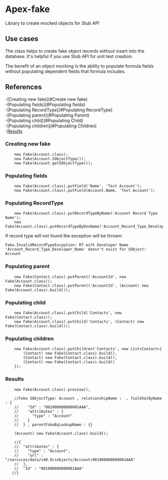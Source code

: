 # Apex-fake
Library to create mocked objects for Stub API

## Use cases
The class helps to create fake object records without insert into the database.
It's helpful if you use Stub API for unit test creation.

The benefit of an object mocking is the ability to populate formula fields without 
populating dependent fields that formula includes.


## References
-[Creating new fake](#Create new fake)  
-[Populating fields](#Populating fields)  
-[Populating RecordType](#Populating RecordType)  
-[Populating parent](#Populating Parent)  
-[Populating child](#Populating Child)  
-[Populating children](#Populating Children)  
-[Results](#Results)  






### Creating new fake
```apex
    new Fake(Account.class);
    new Fake(Account.SObjectType());
    new Fake(Account.getSObjectType());
```


### Populating fields 
```apex
    new Fake(Account.class).putField('Name', 'Test Account');
    new Fake(Account.class).putField(Account.Name, 'Test Account');
```


### Populating RecordType
```apexpex
    new Fake(Account.class).putRecordTypeByName('Account Record Type Name');
    new Fake(Account.class).putRecordTypeByDevName('Account_Record_Type_Developer_Name');

```
If record type will not found the exception will be thrown:
```
Fake.InvalidRecordTypeException: RT with Developer Name 'Account_Record_Type_Developer_Name' doesn't exist for SObject: Account
```
### Populating parent
```apex
    new Fake(Contact.class).putParent('AccountId', new Fake(Account.class));
    new Fake(Contact.class).putParent('AccountId', (Account) new Fake(Account.class).build());

```

### Populating child
```apex
    new Fake(Account.class).putChild('Contacts', new Fake(Contact.class));
    new Fake(Account.class).putChild('Contacts', (Contact) new Fake(Contact.class).build());
```

### Populating children
```apex
    new Fake(Account.class).putChildren('Contacts', new List<Contact>{
        (Contact) new Fake(Contact.class).build(),
        (Contact) new Fake(Contact.class).build(),
        (Contact) new Fake(Contact.class).build()
    });
```
### Results
```apex
    new Fake(Account.class).preview();

    //Fake SObjectType: Account , relationshipName :  , fieldValByName : {
    //    "Id" : "001000000000001AAA",
    //    "attributes" : {
    //      "type" : "Account"
    //    }
    //  } , parentFakeByLookupName : {}

    (Account) new Fake(Account.class).build();

    //{
    //  "attributes" : {
    //    "type" : "Account",
    //    "url" : "/services/data/v48.0/sobjects/Account/001000000000001AAA"
    //  },
    //  "Id" : "001000000000001AAA"
   //}  

```

